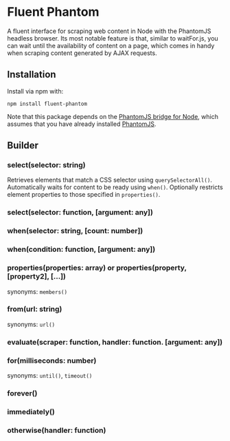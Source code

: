 # Fluent Phantom 
A fluent interface for scraping web content in Node with the PhantomJS headless browser.  Its most notable feature is that, similar to waitFor.js, you can wait until the availability of content on a page, which comes in handy when scraping content generated by AJAX requests.

## Installation
Install via npm with:
```
npm install fluent-phantom
```

Note that this package depends on the [PhantomJS bridge for Node](https://github.com/sgentle/phantomjs-node), which assumes that you have already installed [PhantomJS](http://phantomjs.org/).


## Builder

### select(selector: string)
Retrieves elements that match a CSS selector using `querySelectorAll()`. Automatically waits for content to be ready using `when()`. Optionally restricts element properties to those specified in `properties()`.

### select(selector: function, [argument: any])


### when(selector: string, [count: number])

### when(condition: function, [argument: any])

### properties(properties: array) or properties(property, [property2], [...])
synonyms: `members()`


### from(url: string)
synonyms: `url()`

### evaluate(scraper: function, handler: function. [argument: any])

### for(milliseconds: number)
synonyms: `until()`, `timeout()`

### forever()

### immediately()

### otherwise(handler: function)




